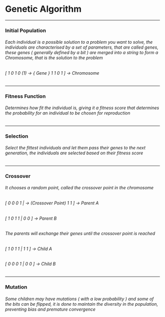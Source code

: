 # Genetic Algorithm
- - - -
### Initial Population

###### 	Each individual is a possible solution to a problem you want to solve, the individuals are characterised by a set of parameters, that are called genes, these genes ( generally defined by a bit ) are merged into a string to form a Chromosome, that is the solution to the problem
###### [ 1 0 1 0 (1) -> { Gene } 1 1 0 1 ] -> Chromosome
- - - -

### Fitness Function

###### 	Determines how fit the individual is, giving it a fitness score  that determines the probability for an individual to be chosen for reproduction 
	
- - - -

### Selection

###### 	Select the fittest individuals and let them pass their genes to the next generation, the individuals are selected based on their fitness score
	
- - - -

### Crossover 

###### 	It chooses a random point, called the crossover point in the chromosome
	
###### [ 0 0 0 1 | -> (Crossover Point) 1 1 ] -> Parent A
###### [ 1 0 1 1 |  0 0 ] -> Parent B

###### The parents will exchange their genes until the crossover point is reached
	
###### [ 1 0 1 1 | 1 1 ] -> Child A
###### [ 0 0 0 1 | 0 0 ] -> Child B
- - - -

### Mutation

###### 	Some children may have mutations ( with a low probability ) and some of the bits can be flipped, it is done to maintain the diversity in the population, preventing bias and premature convergence
